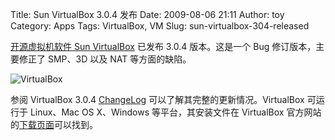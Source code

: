 Title: Sun VirtualBox 3.0.4 发布
Date: 2009-08-06 21:11
Author: toy
Category: Apps
Tags: VirtualBox, VM
Slug: sun-virtualbox-304-released

[开源虚拟机软件 Sun
VirtualBox](http://linuxtoy.org/archives/virtualbox.html) 已发布 3.0.4
版本。这是一个 Bug 修订版本，主要修正了 SMP、3D 以及 NAT 等方面的缺陷。

![VirtualBox](http://i.linuxtoy.org/i/2007/10/virtualbox.png)

参阅 VirtualBox 3.0.4
[ChangeLog](http://www.virtualbox.org/wiki/Changelog)
可以了解其完整的更新情况。VirtualBox 可运行于 Linux、Mac OS X、Windows
等平台，其安装文件在 VirtualBox
官方网站的[下载页面](http://www.virtualbox.org/wiki/Downloads)可以找到。
